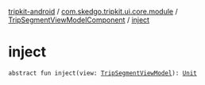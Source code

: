 [tripkit-android](../../index.md) / [com.skedgo.tripkit.ui.core.module](../index.md) / [TripSegmentViewModelComponent](index.md) / [inject](./inject.md)

# inject

`abstract fun inject(view: `[`TripSegmentViewModel`](../../com.skedgo.tripkit.ui.tripresults/-trip-segment-view-model/index.md)`): `[`Unit`](https://kotlinlang.org/api/latest/jvm/stdlib/kotlin/-unit/index.html)